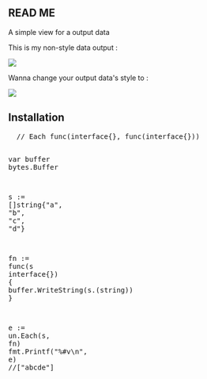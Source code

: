 <h2><a href="#readme"><span class="octicon octicon-link"></span></a>READ ME</h2>

<p>A simple view for a output data</p>
<p>This is my non-style data output :</p>
<img src="http://i.imgur.com/Z8enpqj.png"/>
<p>Wanna change your output data's style to :</p>
<img src="http://i.imgur.com/vKykF3t.png"/>

<h2><a href="#installation"><span class="octicon octicon-link"></span></a>Installation</h2>

<div class="highlight highlight-go"><pre>  <span class="c1">// Each func(interface{}, func(interface{}))</span>

  <span class="kd">var</span> <span class="nx">buffer</span> <span class="nx">bytes</span><span class="p">.</span><span class="nx">Buffer</span>

  <span class="nx">s</span> <span class="o">:=</span> <span class="p">[]</span><span class="kt">string</span><span class="p">{</span><span class="s">"a"</span><span class="p">,</span> <span class="s">"b"</span><span class="p">,</span> <span class="s">"c"</span><span class="p">,</span> <span class="s">"d"</span><span class="p">}</span>

  <span class="nx">fn</span> <span class="o">:=</span> <span class="kd">func</span><span class="p">(</span><span class="nx">s</span> <span class="kd">interface</span><span class="p">{})</span> <span class="p">{</span>
    <span class="nx">buffer</span><span class="p">.</span><span class="nx">WriteString</span><span class="p">(</span><span class="nx">s</span><span class="p">.(</span><span class="kt">string</span><span class="p">))</span>
  <span class="p">}</span>

  <span class="nx">e</span> <span class="o">:=</span> <span class="nx">un</span><span class="p">.</span><span class="nx">Each</span><span class="p">(</span><span class="nx">s</span><span class="p">,</span> <span class="nx">fn</span><span class="p">)</span>
  <span class="nx">fmt</span><span class="p">.</span><span class="nx">Printf</span><span class="p">(</span><span class="s">"%#v\n"</span><span class="p">,</span> <span class="nx">e</span><span class="p">)</span> <span class="c1">//["abcde"]</span>
</pre></div>
